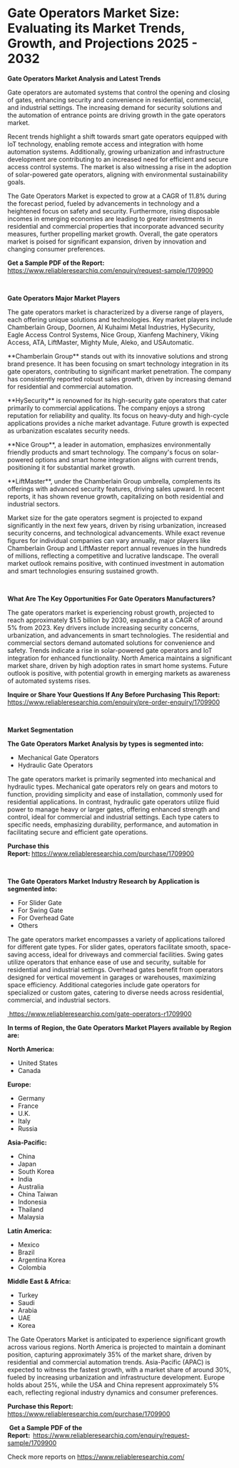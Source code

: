 <p><h1>Gate Operators Market Size: Evaluating its Market Trends, Growth, and Projections 2025 - 2032</h1></p><p><strong>Gate Operators Market Analysis and Latest Trends</strong></p>
<p><p>Gate operators are automated systems that control the opening and closing of gates, enhancing security and convenience in residential, commercial, and industrial settings. The increasing demand for security solutions and the automation of entrance points are driving growth in the gate operators market. </p><p>Recent trends highlight a shift towards smart gate operators equipped with IoT technology, enabling remote access and integration with home automation systems. Additionally, growing urbanization and infrastructure development are contributing to an increased need for efficient and secure access control systems. The market is also witnessing a rise in the adoption of solar-powered gate operators, aligning with environmental sustainability goals.</p><p>The Gate Operators Market is expected to grow at a CAGR of 11.8% during the forecast period, fueled by advancements in technology and a heightened focus on safety and security. Furthermore, rising disposable incomes in emerging economies are leading to greater investments in residential and commercial properties that incorporate advanced security measures, further propelling market growth. Overall, the gate operators market is poised for significant expansion, driven by innovation and changing consumer preferences.</p></p>
<p><strong>Get a Sample PDF of the Report:&nbsp;</strong> <a href="https://www.reliableresearchiq.com/enquiry/request-sample/1709900?utm_campaign=1877&utm_medium=2&utm_source=Github&utm_content=ia&utm_term=10012025&utm_id=gate-operators">https://www.reliableresearchiq.com/enquiry/request-sample/1709900</a></p>
<p>&nbsp;</p>
<p><strong>Gate Operators Major Market Players</strong></p>
<p><p>The gate operators market is characterized by a diverse range of players, each offering unique solutions and technologies. Key market players include Chamberlain Group, Doornen, Al Kuhaimi Metal Industries, HySecurity, Eagle Access Control Systems, Nice Group, Xianfeng Machinery, Viking Access, ATA, LiftMaster, Mighty Mule, Aleko, and USAutomatic.</p><p>**Chamberlain Group** stands out with its innovative solutions and strong brand presence. It has been focusing on smart technology integration in its gate operators, contributing to significant market penetration. The company has consistently reported robust sales growth, driven by increasing demand for residential and commercial automation.</p><p>**HySecurity** is renowned for its high-security gate operators that cater primarily to commercial applications. The company enjoys a strong reputation for reliability and quality. Its focus on heavy-duty and high-cycle applications provides a niche market advantage. Future growth is expected as urbanization escalates security needs.</p><p>**Nice Group**, a leader in automation, emphasizes environmentally friendly products and smart technology. The company's focus on solar-powered options and smart home integration aligns with current trends, positioning it for substantial market growth. </p><p>**LiftMaster**, under the Chamberlain Group umbrella, complements its offerings with advanced security features, driving sales upward. In recent reports, it has shown revenue growth, capitalizing on both residential and industrial sectors.</p><p>Market size for the gate operators segment is projected to expand significantly in the next few years, driven by rising urbanization, increased security concerns, and technological advancements. While exact revenue figures for individual companies can vary annually, major players like Chamberlain Group and LiftMaster report annual revenues in the hundreds of millions, reflecting a competitive and lucrative landscape. The overall market outlook remains positive, with continued investment in automation and smart technologies ensuring sustained growth.</p></p>
<p>&nbsp;</p>
<p><strong>What Are The Key Opportunities For Gate Operators Manufacturers?</strong></p>
<p><p>The gate operators market is experiencing robust growth, projected to reach approximately $1.5 billion by 2030, expanding at a CAGR of around 5% from 2023. Key drivers include increasing security concerns, urbanization, and advancements in smart technologies. The residential and commercial sectors demand automated solutions for convenience and safety. Trends indicate a rise in solar-powered gate operators and IoT integration for enhanced functionality. North America maintains a significant market share, driven by high adoption rates in smart home systems. Future outlook is positive, with potential growth in emerging markets as awareness of automated systems rises.</p></p>
<p><strong>Inquire or Share Your Questions If Any Before Purchasing This Report:</strong> <a href="https://www.reliableresearchiq.com/enquiry/pre-order-enquiry/1709900?utm_campaign=1877&utm_medium=2&utm_source=Github&utm_content=ia&utm_term=10012025&utm_id=gate-operators">https://www.reliableresearchiq.com/enquiry/pre-order-enquiry/1709900</a></p>
<p>&nbsp;</p>
<p><strong>Market Segmentation</strong></p>
<p><strong>The Gate Operators Market Analysis by types is segmented into:</strong></p>
<p><ul><li>Mechanical Gate Operators</li><li>Hydraulic Gate Operators</li></ul></p>
<p><p>The gate operators market is primarily segmented into mechanical and hydraulic types. Mechanical gate operators rely on gears and motors to function, providing simplicity and ease of installation, commonly used for residential applications. In contrast, hydraulic gate operators utilize fluid power to manage heavy or larger gates, offering enhanced strength and control, ideal for commercial and industrial settings. Each type caters to specific needs, emphasizing durability, performance, and automation in facilitating secure and efficient gate operations.</p></p>
<p><strong>Purchase this Report:&nbsp;</strong><a href="https://www.reliableresearchiq.com/purchase/1709900?utm_campaign=1877&utm_medium=2&utm_source=Github&utm_content=ia&utm_term=10012025&utm_id=gate-operators">https://www.reliableresearchiq.com/purchase/1709900</a></p>
<p>&nbsp;</p>
<p><strong>The Gate Operators Market Industry Research by Application is segmented into:</strong></p>
<p><ul><li>For Slider Gate</li><li>For Swing Gate</li><li>For Overhead Gate</li><li>Others</li></ul></p>
<p><p>The gate operators market encompasses a variety of applications tailored for different gate types. For slider gates, operators facilitate smooth, space-saving access, ideal for driveways and commercial facilities. Swing gates utilize operators that enhance ease of use and security, suitable for residential and industrial settings. Overhead gates benefit from operators designed for vertical movement in garages or warehouses, maximizing space efficiency. Additional categories include gate operators for specialized or custom gates, catering to diverse needs across residential, commercial, and industrial sectors.</p></p>
<p><a href="https://www.reliableresearchiq.com/gate-operators-r1709900?utm_campaign=1877&utm_medium=2&utm_source=Github&utm_content=ia&utm_term=10012025&utm_id=gate-operators">&nbsp;https://www.reliableresearchiq.com/gate-operators-r1709900</a></p>
<p><strong>In terms of Region, the Gate Operators Market Players available by Region are:</strong></p>
<p>
    <p> <strong> North America: </strong>
        <ul>
            <li>United States</li>
            <li>Canada</li>
        </ul>
        </p> 
    <p> <strong> Europe: </strong>
        <ul>
            <li>Germany</li>
            <li>France</li>
            <li>U.K.</li>
            <li>Italy</li>
            <li>Russia</li>
        </ul>
        </p> 
    <p> <strong> Asia-Pacific: </strong>
        <ul>
            <li>China</li>
            <li>Japan</li>
            <li>South Korea</li>
            <li>India</li>
            <li>Australia</li>
            <li>China Taiwan</li>
            <li>Indonesia</li>
            <li>Thailand</li>
            <li>Malaysia</li>
        </ul>
        </p> 
    <p> <strong> Latin America: </strong>
        <ul>
            <li>Mexico</li>
            <li>Brazil</li>
            <li>Argentina Korea</li>
            <li>Colombia</li>
        </ul>
        </p> 
    <p> <strong> Middle East & Africa: </strong>
        <ul>
            <li>Turkey</li>
            <li>Saudi</li>
            <li>Arabia</li>
            <li>UAE</li>
            <li>Korea</li>
        </ul>
    </p>
    </p>
<p><p>The Gate Operators Market is anticipated to experience significant growth across various regions. North America is projected to maintain a dominant position, capturing approximately 35% of the market share, driven by residential and commercial automation trends. Asia-Pacific (APAC) is expected to witness the fastest growth, with a market share of around 30%, fueled by increasing urbanization and infrastructure development. Europe holds about 25%, while the USA and China represent approximately 5% each, reflecting regional industry dynamics and consumer preferences.</p></p>
<p><strong>Purchase this Report: </strong><a href="https://www.reliableresearchiq.com/purchase/1709900?utm_campaign=1877&utm_medium=2&utm_source=Github&utm_content=ia&utm_term=10012025&utm_id=gate-operators">https://www.reliableresearchiq.com/purchase/1709900</a></p>
<p>&nbsp;<strong>Get a Sample PDF of the Report:&nbsp;&nbsp;</strong><a href="https://www.reliableresearchiq.com/enquiry/request-sample/1709900?utm_campaign=1877&utm_medium=2&utm_source=Github&utm_content=ia&utm_term=10012025&utm_id=gate-operators">https://www.reliableresearchiq.com/enquiry/request-sample/1709900</a></p>
<p><strong></strong></p>
<p>Check more reports on <a href="https://www.reliableresearchiq.com/?utm_campaign=1877&utm_medium=2&utm_source=Github&utm_content=ia&utm_term=10012025&utm_id=gate-operators">https://www.reliableresearchiq.com/</a></p>